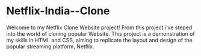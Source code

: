 # Netflix-India--Clone
Welcome to my Netflix Clone Website project! From this project i've steped into the world of cloning popular Website. This project is a demonstration of my skills in HTML and CSS, aiming to replicate the layout and design of the popular streaming platform, Netflix.
